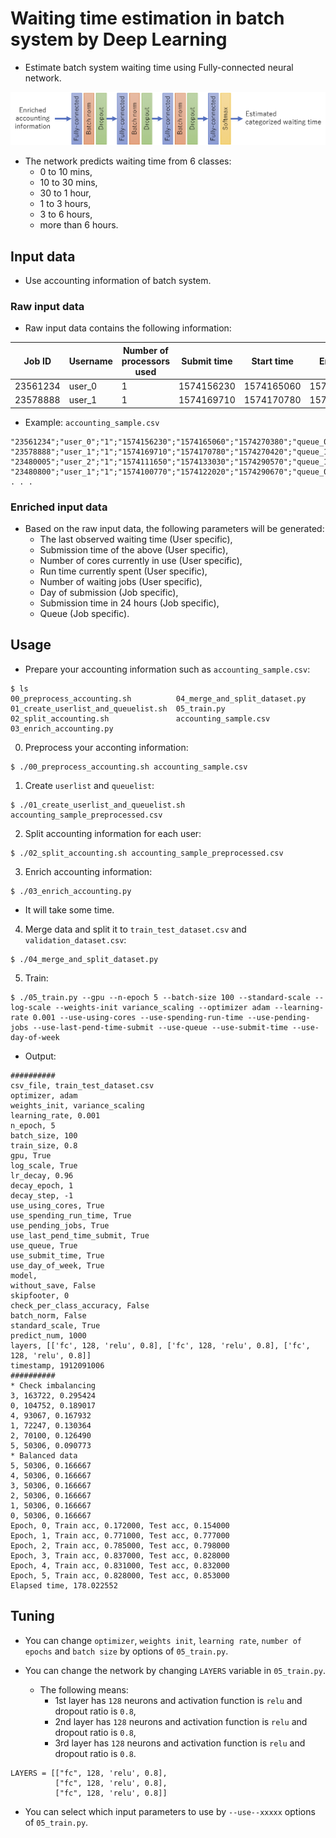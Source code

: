 Waiting time estimation in batch system by Deep Learning
====

* Estimate batch system waiting time using Fully-connected neural network.

![dl_model](https://github.com/wtakase/dl-waiting-time-estimation/raw/master/images/dl_model.png "dl_model")

* The network predicts waiting time from 6 classes:
	* 0 to 10 mins,
	* 10 to 30 mins,
	* 30 to 1 hour,	
	* 1 to 3 hours,
	* 3 to 6 hours,
	* more than 6 hours.

## Input data

* Use accounting information of batch system.

### Raw input data

* Raw input data contains the following information:

|Job ID|Username|Number of processors used|Submit time|Start time|End time|Queue|CPU time|Run time|
|------|--------|-------------------------|-----------|----------|--------|-----|--------|--------|
|23561234|user_0|1|1574156230|1574165060|1574270380|queue_0|1024.0|1100|
|23578888|user_1|1|1574169710|1574170780|1574270420|queue_1|64.5|100|

* Example: `accounting_sample.csv`

```
"23561234";"user_0";"1";"1574156230";"1574165060";"1574270380";"queue_0";"1024.0";"1100"
"23578888";"user_1";"1";"1574169710";"1574170780";"1574270420";"queue_1";"64.5";"100"
"23480005";"user_2";"1";"1574111650";"1574133030";"1574290570";"queue_1";"512.8";"750"
"23480800";"user_1";"1";"1574100770";"1574122020";"1574290670";"queue_0";"2048.0";"2500"
. . .
```

### Enriched input data

* Based on the raw input data, the following parameters will be generated:
	* The last observed waiting time (User specific),
	* Submission time of the above (User specific),
	* Number of cores currently in use (User specific),
	* Run time currently spent (User specific),
	* Number of waiting jobs (User specific),
	* Day of submission (Job specific),
	* Submission time in 24 hours (Job specific),
	* Queue (Job specific).

## Usage

* Prepare your accounting information such as `accounting_sample.csv`:

```
$ ls
00_preprocess_accounting.sh          04_merge_and_split_dataset.py
01_create_userlist_and_queuelist.sh  05_train.py
02_split_accounting.sh               accounting_sample.csv
03_enrich_accounting.py
```

0. Preprocess your acconting information:

```
$ ./00_preprocess_accounting.sh accounting_sample.csv
```

1. Create `userlist` and `queuelist`:

```
$ ./01_create_userlist_and_queuelist.sh accounting_sample_preprocessed.csv 
```

2. Split accounting information for each user:

```
$ ./02_split_accounting.sh accounting_sample_preprocessed.csv
```

3. Enrich accounting information:

```
$ ./03_enrich_accounting.py
```

* It will take some time.

4. Merge data and split it to `train_test_dataset.csv` and `validation_dataset.csv`:

```
$ ./04_merge_and_split_dataset.py
```

5. Train:

```
$ ./05_train.py --gpu --n-epoch 5 --batch-size 100 --standard-scale --log-scale --weights-init variance_scaling --optimizer adam --learning-rate 0.001 --use-using-cores --use-spending-run-time --use-pending-jobs --use-last-pend-time-submit --use-queue --use-submit-time --use-day-of-week
```

* Output:

```
##########
csv_file, train_test_dataset.csv
optimizer, adam
weights_init, variance_scaling
learning_rate, 0.001
n_epoch, 5
batch_size, 100
train_size, 0.8
gpu, True
log_scale, True
lr_decay, 0.96
decay_epoch, 1
decay_step, -1
use_using_cores, True
use_spending_run_time, True
use_pending_jobs, True
use_last_pend_time_submit, True
use_queue, True
use_submit_time, True
use_day_of_week, True
model, 
without_save, False
skipfooter, 0
check_per_class_accuracy, False
batch_norm, False
standard_scale, True
predict_num, 1000
layers, [['fc', 128, 'relu', 0.8], ['fc', 128, 'relu', 0.8], ['fc', 128, 'relu', 0.8]]
timestamp, 1912091006
##########
* Check imbalancing
3, 163722, 0.295424
0, 104752, 0.189017
4, 93067, 0.167932
1, 72247, 0.130364
2, 70100, 0.126490
5, 50306, 0.090773
* Balanced data
5, 50306, 0.166667
4, 50306, 0.166667
3, 50306, 0.166667
2, 50306, 0.166667
1, 50306, 0.166667
0, 50306, 0.166667
Epoch, 0, Train acc, 0.172000, Test acc, 0.154000
Epoch, 1, Train acc, 0.771000, Test acc, 0.777000
Epoch, 2, Train acc, 0.785000, Test acc, 0.798000
Epoch, 3, Train acc, 0.837000, Test acc, 0.828000
Epoch, 4, Train acc, 0.831000, Test acc, 0.832000
Epoch, 5, Train acc, 0.828000, Test acc, 0.853000
Elapsed time, 178.022552
```

## Tuning

* You can change `optimizer`, `weights init`, `learning rate`, `number of epochs` and `batch size` by options of `05_train.py`.

* You can change the network by changing `LAYERS` variable in `05_train.py`.
	* The following means:
		* 1st layer has `128` neurons and activation function is `relu` and dropout ratio is `0.8`,
		* 2nd layer has `128` neurons and activation function is `relu` and dropout ratio is `0.8`,
		* 3rd layer has `128` neurons and activation function is `relu` and dropout ratio is `0.8`.

```
LAYERS = [["fc", 128, 'relu', 0.8],
          ["fc", 128, 'relu', 0.8],
          ["fc", 128, 'relu', 0.8]]
```

* You can select which input parameters to use by `--use--xxxxx` options of `05_train.py`.
